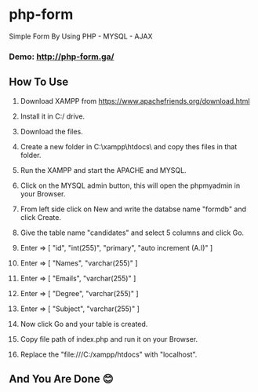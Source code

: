 # php-form
Simple Form By Using PHP - MYSQL - AJAX

### Demo: http://php-form.ga/

## How To Use

1. Download XAMPP from https://www.apachefriends.org/download.html

2. Install it in C:/ drive.

3. Download the files.

4. Create a new folder in C:\xampp\htdocs\ and copy thes files in that folder.

5. Run the XAMPP and start the APACHE and MYSQL.

6. Click on the MYSQL admin button, this will open the phpmyadmin in your Browser.

7. From left side click on New and write the databse name "formdb" and click Create.

8. Give the table name "candidates" and select 5 columns and click Go.

9. Enter => [ "id", "int(255)", "primary", "auto increment (A.I)" ]

10. Enter => [ "Names", "varchar(255)" ]

11. Enter => [ "Emails", "varchar(255)" ]

12. Enter => [ "Degree", "varchar(255)" ]

13. Enter => [ "Subject", "varchar(255)" ]

14. Now click Go and your table is created.

15. Copy file path of index.php and run it on your Browser.

16. Replace the "file:///C:/xampp/htdocs" with "localhost".

##  

## And You Are Done 😊
